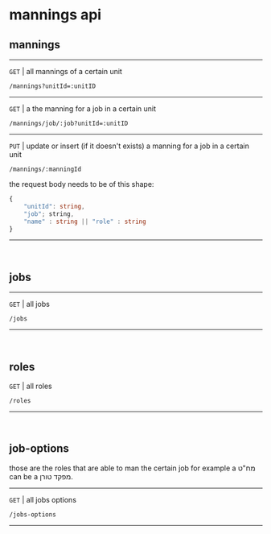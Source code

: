 # mannings api


## mannings
---

`GET` | all mannings of a certain unit
```
/mannings?unitId=:unitID
```
---

`GET` | a the manning for a job in a certain unit
```
/mannings/job/:job?unitId=:unitID
``` 
---

`PUT` | update or insert (if it doesn't exists) a manning for a job in a certain unit
```
/mannings/:manningId
```
the request body needs to be of this shape:
```ts
{
    "unitId": string,
    "job"; string,
    "name" : string || "role" : string
}
```

---
</br>

## jobs
---
`GET` | all jobs
```
/jobs
```

---
</br>

## roles
`GET` | all roles
```
/roles
```

---
</br>

## job-options
those are the roles that are able to man the certain job
for example a מח"ט can be a מפקד טורן.

---
`GET` | all jobs options
```
/jobs-options
```
---

